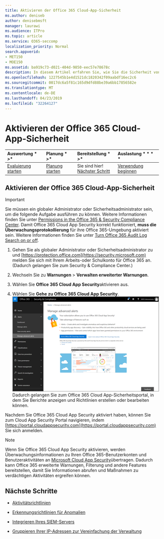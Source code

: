 ```yaml
---
title: Aktivieren der Office 365 Cloud-App-Sicherheit
ms.author: deniseb
author: denisebmsft
manager: laurawi
ms.audience: ITPro
ms.topic: article
ms.service: O365-seccomp
localization_priority: Normal
search.appverid:
- MET150
- MOE150
ms.assetid: ba919c73-d021-404d-9850-eec57e78678c
description: In diesem Artikel erfahren Sie, wie Sie die Sicherheit von Office 365 Cloud-Apps aktivieren, die von Cloud App Security in Microsoft Azure unterstützt wird.
ms.openlocfilehash: 1227545b1e4d1521dc1820342f09aabdf16ec2c6
ms.sourcegitcommit: 0017dc6a5f81c165d9dfd88be39a6bb17856582e
ms.translationtype: MT
ms.contentlocale: de-DE
ms.lasthandoff: 04/23/2019
ms.locfileid: "32264127"
---
```

# <a name="turn-on-office-365-cloud-app-security"></a>Aktivieren der Office 365 Cloud-App-Sicherheit
  
|Auswertung * *\>**|Planung * *\>**|Bereitstellung * *\>**|Auslastung * * * *|
|:-----|:-----|:-----|:-----|
|[Evaluierung starten](office-365-cas-overview.md) <br/> |[Planung starten](get-ready-for-office-365-cas.md) <br/> |Sie sind hier!  <br/> [Nächster Schritt](activity-policies-and-alerts.md) <br/> |[Verwendung beginnen](utilization-activities-for-ocas.md) <br/> |
  
## <a name="turn-on-office-365-cloud-app-security"></a>Aktivieren der Office 365 Cloud-App-Sicherheit

> [!IMPORTANT]
> Sie müssen ein globaler Administrator oder Sicherheitsadministrator sein, um die folgende Aufgabe ausführen zu können. Weitere Informationen finden Sie unter [Permissions in the Office 365 &amp; Security Compliance Center](permissions-in-the-security-and-compliance-center.md). Damit Office 365 Cloud App Security korrekt funktioniert, **muss die Überwachungsprotokollierung** für ihre Office 365-Umgebung aktiviert sein. Weitere Informationen finden Sie unter [Turn Office 365 Audit Log Search on or off](turn-audit-log-search-on-or-off.md). 
  
1. Gehen Sie als globaler Administrator oder Sicherheitsadministrator zu und [https://protection.office.com](https://security.microsoft.com) melden Sie sich mit Ihrem Arbeits-oder Schulkonto für Office 365 an. (Dadurch gelangen Sie zum Security &amp; Compliance Center.) 
    
2. Wechseln Sie zu **Warnungen** \> **Verwalten erweiterter Warnungen**.
    
3. Wählen Sie **Office 365 Cloud App Security**aktivieren aus.
    
4. Wählen Sie **Gehe zu Office 365 Cloud App Security**.<br/>![Wählen Sie im &amp; Security Compliance Center erweiterte Warnungen verwalten aus, um zu Office 365 Cloud App Security zu wechseln.](media/958632d4-03e3-4ade-8e22-d5509db6fca7.png)<br/>Dadurch gelangen Sie zum Office 365 Cloud App-Sicherheitsportal, in dem Sie Berichte anzeigen und Richtlinien erstellen oder bearbeiten können.

Nachdem Sie Office 365 Cloud App Security aktiviert haben, können Sie zum Cloud App Security Portal navigieren, indem [https://portal.cloudappsecurity.com](https://portal.cloudappsecurity.com) Sie sich anmelden.
    
> [!NOTE]
> Wenn Sie Office 365 Cloud App Security aktivieren, werden Überwachungsinformationen zu Ihren Office 365-Benutzerkonten und Benutzeraktivitäten an [Microsoft Cloud App Security](https://aka.ms/whatiscas)übertragen. Dadurch kann Office 365 erweiterte Warnungen, Filterung und andere Features bereitstellen, damit Sie Informationen abrufen und Maßnahmen zu verdächtigen Aktivitäten ergreifen können. 
  
## <a name="next-steps"></a>Nächste Schritte

- [Aktivitätsrichtlinien](activity-policies-and-alerts.md)
    
- [Erkennungsrichtlinien für Anomalien](anomaly-detection-policies-in-ocas.md)
    
- [Integrieren Ihres SIEM-Servers](integrate-your-siem-server-with-office-365-cas.md)
    
- [Gruppieren Ihrer IP-Adressen zur Vereinfachung der Verwaltung](group-your-ip-addresses-in-ocas.md)
    

